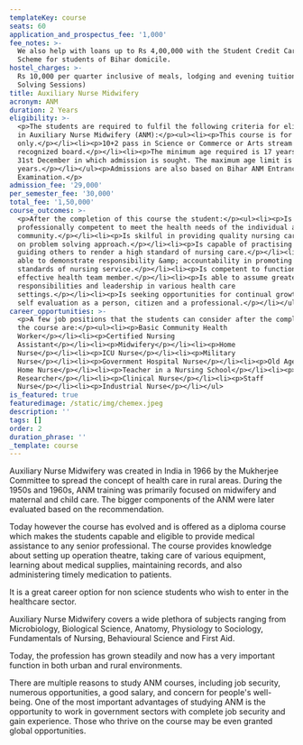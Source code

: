 ```yaml
---
templateKey: course
seats: 60
application_and_prospectus_fee: '1,000'
fee_notes: >-
  We also help with loans up to Rs 4,00,000 with the Student Credit Card (DRCC)
  Scheme for students of Bihar domicile.
hostel_charges: >-
  Rs 10,000 per quarter inclusive of meals, lodging and evening tuition (Doubt
  Solving Sessions)
title: Auxiliary Nurse Midwifery
acronym: ANM
duration: 2 Years
eligibility: >-
  <p>The students are required to fulfil the following criteria for eligibility
  in Auxiliary Nurse Midwifery (ANM):</p><ul><li><p>This course is for girls
  only.</p></li><li><p>10+2 pass in Science or Commerce or Arts stream from any
  recognized board.</p></li><li><p>The minimum age required is 17 years as on
  31st December in which admission is sought. The maximum age limit is 35
  years.</p></li></ul><p>Admissions are also based on Bihar ANM Entrance
  Examination.</p>
admission_fee: '29,000'
per_semester_fee: '30,000'
total_fee: '1,50,000'
course_outcomes: >-
  <p>After the completion of this course the student:</p><ul><li><p>Is
  professionally competent to meet the health needs of the individual and the
  community.</p></li><li><p>Is skilful in providing quality nursing care based
  on problem solving approach.</p></li><li><p>Is capable of practising and
  guiding others to render a high standard of nursing care.</p></li><li><p>Is
  able to demonstrate responsibility &amp; accountability in promoting the
  standards of nursing service.</p></li><li><p>Is competent to function as an
  effective health team member.</p></li><li><p>Is able to assume greater
  responsibilities and leadership in various health care
  settings.</p></li><li><p>Is seeking opportunities for continual growth &amp;
  self evaluation as a person, citizen and a professional.</p></li></ul>
career_opportunities: >-
  <p>A few job positions that the students can consider after the completion of
  the course are:</p><ul><li><p>Basic Community Health
  Worker</p></li><li><p>Certified Nursing
  Assistant</p></li><li><p>Midwifery</p></li><li><p>Home
  Nurse</p></li><li><p>ICU Nurse</p></li><li><p>Military
  Nurse</p></li><li><p>Government Hospital Nurse</p></li><li><p>Old Age Nursing
  Home Nurse</p></li><li><p>Teacher in a Nursing School</p></li><li><p>Clinical
  Researcher</p></li><li><p>Clinical Nurse</p></li><li><p>Staff
  Nurse</p></li><li><p>Industrial Nurse</p></li></ul>
is_featured: true
featuredimage: /static/img/chemex.jpeg
description: ''
tags: []
order: 2
duration_phrase: ''
_template: course
---
```



Auxiliary Nurse Midwifery was created in India in 1966 by the Mukherjee Committee to spread the concept of health care in rural areas. During the 1950s and 1960s, ANM training was primarily focused on midwifery and maternal and child care. The bigger components of the ANM were later evaluated based on the recommendation.

Today however the course has evolved and is offered as a diploma course which makes the students capable and eligible to provide medical assistance to any senior professional. The course provides knowledge about setting up operation theatre, taking care of various equipment, learning about medical supplies, maintaining records, and also administering timely medication to patients.

It is a great career option for non science students who wish to enter in the healthcare sector. 

Auxiliary Nurse Midwifery covers a wide plethora of subjects ranging from Microbiology, Biological Science, Anatomy, Physiology to Sociology, Fundamentals of Nursing, Behavioural Science and First Aid. 

Today, the profession has grown steadily and now has a very important function in both urban and rural environments.

There are multiple reasons to study ANM courses, including job security, numerous opportunities, a good salary, and concern for people's well-being. One of the most important advantages of studying ANM is the opportunity to work in government sectors with complete job security and gain experience. Those who thrive on the course may be even granted global opportunities.
